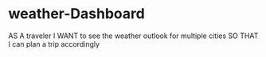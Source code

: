 # weather-Dashboard
AS A traveler I WANT to see the weather outlook for multiple cities SO THAT I can plan a trip accordingly
